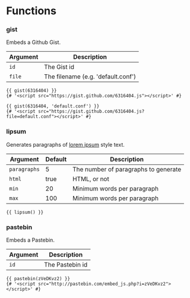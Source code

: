 # Functions

### gist

Embeds a Github Gist.

| Argument | Description                          |
| -------- | ------------------------------------ |
| `id`     | The Gist id                          |
| `file`   | The filename (e.g. 'default.conf')   |

```jinja
{{ gist(6316404) }}
{# '<script src="https://gist.github.com/6316404.js"></script>' #}

{{ gist(6316404, 'default.conf') }}
{# '<script src="https://gist.github.com/6316404.js?file=default.conf"></script>' #}
```

### lipsum

Generates paragraphs of [lorem ipsum](http://www.lipsum.com/) style text.

| Argument     | Default | Description                          |
| ------------ | ------- | ------------------------------------ |
| `paragraphs` | 5       | The number of paragraphs to generate |
| `html`       | true    | HTML, or not                         |
| `min`        | 20      | Minimum words per paragraph          |
| `max`        | 100     | Minimum words per paragraph          |

```jinja
{{ lipsum() }}
```

### pastebin

Embeds a Pastebin.

| Argument | Description                          |
| -------- | ------------------------------------ |
| `id`     | The Pastebin id                      |

```jinja
{{ pastebin(zVeDKvz2) }}
{# '<script src="http://pastebin.com/embed_js.php?i=zVeDKvz2"></script>' #}
```
